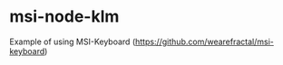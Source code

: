 msi-node-klm
============

Example of using MSI-Keyboard (https://github.com/wearefractal/msi-keyboard)
